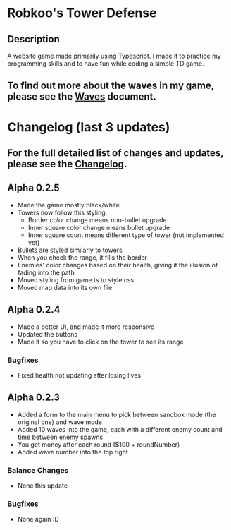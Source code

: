 # Robkoo's Tower Defense

## Description
A website game made primarily using Typescript. I made it to practice my programming skills and to have fun while coding a simple TD game.

## To find out more about the waves in my game, please see the [Waves](ENEMYWAVES.md) document.

# Changelog (last 3 updates)

## For the full detailed list of changes and updates, please see the [Changelog](CHANGELOG.md).

## Alpha 0.2.5
- Made the game mostly black/white
- Towers now follow this styling:
    - Border color change means non-bullet upgrade
    - Inner square color change means bullet upgrade
    - Inner square count means different type of tower (not implemented yet)
- Bullets are styled similarly to towers
- When you check the range, it fills the border
- Enemies' color changes based on their health, giving it the illusion of fading into the path
- Moved styling from game.ts to style.css
- Moved map data into its own file

## Alpha 0.2.4
- Made a better UI, and made it more responsive
- Updated the buttons
- Made it so you have to click on the tower to see its range

### Bugfixes
- Fixed health not updating after losing lives

## Alpha 0.2.3
- Added a form to the main menu to pick between sandbox mode (the original one) and wave mode
- Added 10 waves into the game, each with a different enemy count and time between enemy spawns
- You get money after each round ($100 + roundNumber)
- Added wave number into the top right

### Balance Changes
- None this update

### Bugfixes
- None again :D